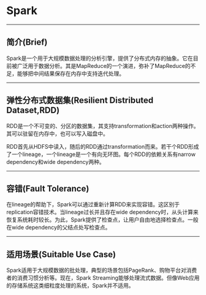 # Spark

---

## 简介(Brief)

Spark是一个用于大规模数据处理的分析引擎，提供了分布式内存的抽象。它在目前被广泛用于数据分析。其是MapReduce的一个演进，弥补了MapReduce的不足，能够把中间结果保存在内存中支持迭代处理。

---

## 弹性分布式数据集(Resilient Distributed Dataset,RDD)

RDD是一个不可变的、分区的数据集，其支持transformation和action两种操作。其可以驻留在内存中，也可以写入磁盘中。

RDD首先从HDFS中读入，随后的RDD通过transformation而来。若干个RDD形成了一个lineage，一个lineage是一个有向无环图。每个RDD的依赖关系有narrow dependency和wide dependency两种。

---

## 容错(Fault Tolerance)

在lineage的帮助下，Spark可以通过重新计算RDD来实现容错。这区别于replication容错技术。当lineage过长并且存在wide dependency时，从头计算来恢复系统耗时较长。为此，Spark提供了检查点，让用户自由地选择检查点。一般在wide dependency的父结点处写检查点。

---

## 适用场景(Suitable Use Case)

Spark适用于大规模数据的批处理，典型的场景包括PageRank、购物平台对消费者的消费习惯分析等。现在，Spark Streaming能够处理流式数据。但像Web应用的存储系统这类细粒度处理的系统，Spark并不适用。
